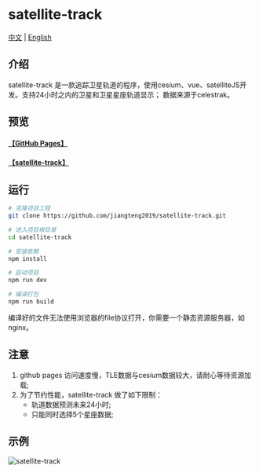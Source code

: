 # satellite-track
[中文](https://github.com/jiangteng2019/satellite-track#readme) | [English](https://github.com/jiangteng2019/satellite-track/blob/master/README.en.md)

## 介绍

satellite-track 是一款追踪卫星轨道的程序，使用cesium、vue、satelliteJS开发。支持24小时之内的卫星和卫星星座轨道显示； 数据来源于celestrak。

## 预览
#### [【GitHub Pages】](https://jiangteng2019.github.io/satellite-track/)
#### [【satellite-track】](https://cesium.pages.dev/)

## 运行
```sh
# 克隆项目工程
git clone https://github.com/jiangteng2019/satellite-track.git

# 进入项目根目录
cd satellite-track

# 安装依赖
npm install

# 启动项目
npm run dev

# 编译打包
npm run build
```
编译好的文件无法使用浏览器的file协议打开，你需要一个静态资源服务器，如 nginx。

## 注意
1. github pages 访问速度慢，TLE数据与cesium数据较大，请耐心等待资源加载;
1. 为了节约性能，satellite-track 做了如下限制：
    - 轨道数据预测未来24小时;
    - 只能同时选择5个星座数据;


## 示例

![satellite-track](https://img2023.cnblogs.com/blog/1038573/202303/1038573-20230317144305572-182523586.jpg)